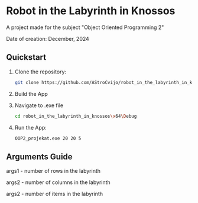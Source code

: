 # Robot in the Labyrinth in Knossos

A project made for the subject "Object Oriented Programming 2"

Date of creation: December, 2024

## Quickstart
1. Clone the repository:
    ```bash
    git clone https://github.com/AStroCvijo/robot_in_the_labyrinth_in_knossos.git
    ```

2. Build the App

3. Navigate to .exe file
    ```bash
    cd robot_in_the_labyrinth_in_knossos\x64\Debug
    ```

5. Run the App:
    ```bash
    OOP2_projekat.exe 20 20 5
    ```
    
## Arguments Guide
args1 - number of rows in the labyrinth

args2 - number of columns in the labyrinth

args2 - number of items in the labyrinth
